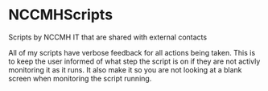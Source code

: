 # NCCMHScripts
Scripts by NCCMH IT that are shared with external contacts

All of my scripts have verbose feedback for all actions being taken.  This is to keep the user informed of what step the script is on if they are not activly monitoring it as it runs.  It also make it so you are not looking at a blank screen when monitoring the script running.
